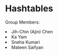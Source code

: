 # Hashtables

Group Members:
<li> Jih-Chin (Ajin) Chen </li>
<li> Ka Yam </li>
<li> Sneha Kumari </li>
<li> Mateen Saifyan </li>
